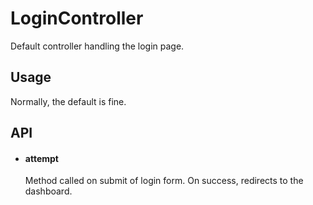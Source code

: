 # LoginController
Default controller handling the login page.

## Usage
Normally, the default is fine.

## API

- #### attempt ####

    Method called on submit of login form. On success, redirects to the
    dashboard.

